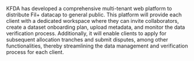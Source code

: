 KFDA has developed a comprehensive multi-tenant web platform to distribute Fil+ datacap to general public. This platform will provide each client with a dedicated workspace where they can invite collaborators, create a dataset onboarding plan, upload metadata, and monitor the data verification process. Additionally, it will enable clients to apply for subsequent allocation tranches and submit disputes, among other functionalities, thereby streamlining the data management and verification process for each client.
